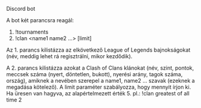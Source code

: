 Discord bot

A bot két parancsra reagál:
1. !tournaments
2. !clan <name1 name2 ...> [limit]

Az 1. parancs kilistázza az elkövetkező League of Legends bajnokságokat (név, meddig lehet rá regisztrálni, mikor kezdődik).

A 2. parancs kilistázza azokat a Clash of Clans klánokat (név, szint, pontok, meccsek száma (nyert, döntetlen, bukott), nyerési arány, tagok száma, ország), amiknek a nevében szerepel a name1, name2 ... szavak (ezeknek a megadása kötelező). A limit paraméter szabályozza, hogy mennyit írjon ki. Ha üresen van hagyva, az alapértelmezett érték 5. pl.: !clan greatest of all time 2
